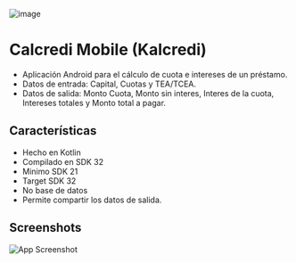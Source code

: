 
![image](http://drive.google.com/uc?export=view&id=1xfkmWlHu1BMpcreFPBujDziSFDOYt8Bf)

# Calcredi Mobile (Kalcredi)

- Aplicación Android para el cálculo de cuota e intereses de un préstamo.
- Datos de entrada: Capital, Cuotas y TEA/TCEA. 
- Datos de salida: Monto Cuota, Monto sin interes, Interes de la cuota, Intereses totales y Monto total a pagar.


## Características

- Hecho en Kotlin
- Compilado en SDK 32
- Minimo SDK 21
- Target SDK 32
- No base de datos
- Permite compartir los datos de salida.


## Screenshots

![App Screenshot](http://drive.google.com/uc?export=view&id=1xmld5ZaRy6ZYBbVvYaofAlowZO4ElwaP)

